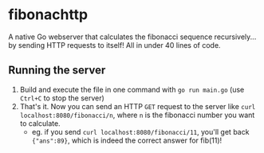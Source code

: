 # fibonachttp
A native Go webserver that calculates the fibonacci sequence recursively... by sending HTTP requests to itself! All in under 40 lines of code.

## Running the server
1. Build and execute the file in one command with `go run main.go` (use `Ctrl+C` to stop the server)
2. That's it. Now you can send an HTTP `GET` request to the server like `curl localhost:8080/fibonacci/n`, where `n` is the fibonacci number you want to calculate.
    - eg. if you send `curl localhost:8080/fibonacci/11`, you'll get back `{"ans":89}`, which is indeed the correct answer for fib(11)!
